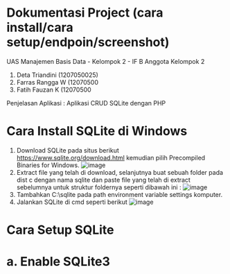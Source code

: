 # Dokumentasi Project (cara install/cara setup/endpoin/screenshot)

UAS Manajemen Basis Data - Kelompok 2 - IF B
Anggota Kelompok 2
1. Deta Triandini (1207050025)
2. Farras Rangga W (12070500
3. Fatih Fauzan K (12070500

Penjelasan Aplikasi : Aplikasi CRUD SQLite dengan PHP

# Cara Install SQLite di Windows
1. Download SQLite pada situs berikut https://www.sqlite.org/download.html kemudian pilih Precompiled Binaries for Windows. 
![image](https://user-images.githubusercontent.com/83359019/209278661-59673b77-7ee5-4fcf-bb50-d02b4f79d752.png)
2. Extract file yang telah di download, selanjutnya buat sebuah folder pada dist c dengan nama sqlite dan paste file yang telah di extract sebelumnya untuk struktur foldernya seperti dibawah ini :
![image](https://user-images.githubusercontent.com/83359019/209279001-6ed9f877-a550-49e0-96be-6e669e8c22cf.png)
3. Tambahkan C:\sqlite pada path environment variable settings komputer. 
4. Jalankan SQLite di cmd seperti berikut
![image](https://user-images.githubusercontent.com/83359019/209279586-944c41d1-e447-4c5d-a65e-4dec8ebed01e.png)

# Cara Setup SQLite
# a. Enable SQLite3
